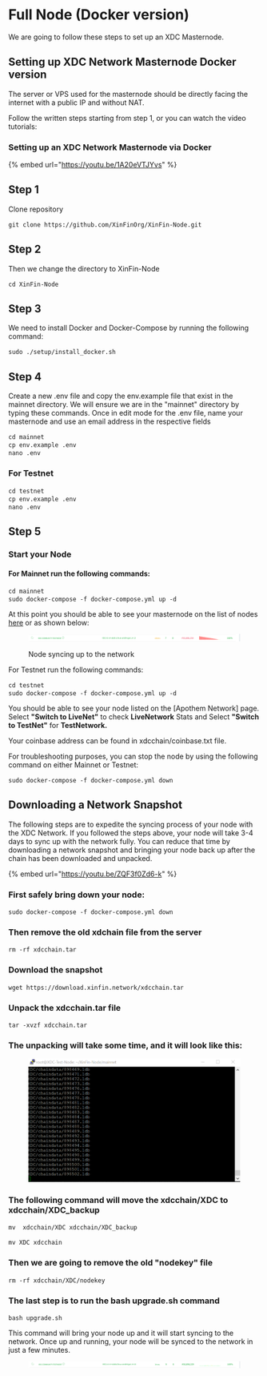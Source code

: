 # Full Node (Docker version)

We are going to follow these steps to set up an XDC Masternode.&#x20;

## Setting up XDC Network Masternode Docker version

The server or VPS used for the masternode should be directly facing the internet with a public IP and without NAT.&#x20;

Follow the written steps starting from step 1, or you can watch the video tutorials:

### Setting up an XDC Network Masternode via Docker

{% embed url="https://youtu.be/1A20eVTJYvs" %}

## Step 1

Clone repository

```
git clone https://github.com/XinFinOrg/XinFin-Node.git
```

## Step 2&#x20;

Then we change the directory to XinFin-Node

```
cd XinFin-Node
```



## Step 3&#x20;

We need to install Docker and Docker-Compose by running the following command:

```
sudo ./setup/install_docker.sh
```

## Step 4

Create a new .env file and copy the env.example file that exist in the mainnet directory. We will ensure we are in the "mainnet" directory by typing these commands. Once in edit mode for the .env file, name your masternode and use an email address in the respective fields

```
cd mainnet
cp env.example .env
nano .env                                                            
```

### For Testnet

```
cd testnet
cp env.example .env
nano .env 
```

## Step 5

### Start your Node

#### For Mainnet run the following commands:

```
cd mainnet
sudo docker-compose -f docker-compose.yml up -d
```

At this point you should be able to see your masternode on the list of nodes [here](https://xinfin.network/#stats) or as shown below:

<figure><img src="../../.gitbook/assets/image (20).png" alt=""><figcaption><p>Node syncing up to the network</p></figcaption></figure>

For Testnet run the following commands:&#x20;

```
cd testnet
sudo docker-compose -f docker-compose.yml up -d
```

You should be able to see your node listed on the \[Apothem Network] page. Select **"Switch to LiveNet"** to check **LiveNetwork** Stats and Select **"Switch to TestNet"** for **TestNetwork.**

Your coinbase address can be found in xdcchain/coinbase.txt file.

For troubleshooting purposes, you can stop the node by using the following command on either Mainnet or Testnet:

```
sudo docker-compose -f docker-compose.yml down
```

## Downloading a Network Snapshot&#x20;

The following steps are to expedite the syncing process of your node with the XDC Network.  If you followed the steps above, your node will take 3-4 days to sync up with the network fully.  You can reduce that time by downloading a network snapshot and bringing your node back up after the chain has been downloaded and unpacked.&#x20;

{% embed url="https://youtu.be/ZQF3f0Zd6-k" %}

### First safely bring down your node:&#x20;

```
sudo docker-compose -f docker-compose.yml down
```

### Then remove the old xdchain file from the server

```
rm -rf xdcchain.tar
```

### Download the snapshot&#x20;

```
wget https://download.xinfin.network/xdcchain.tar
```

### Unpack the xdcchain.tar  file

```
tar -xvzf xdcchain.tar
```

### The unpacking will take some time, and it will look like this:&#x20;

<figure><img src="../../.gitbook/assets/image (19).png" alt=""><figcaption></figcaption></figure>

### The following command will move the xdcchain/XDC to xdcchain/XDC\_backup

```
mv  xdcchain/XDC xdcchain/XDC_backup
```

```
mv XDC xdcchain
```

### Then we are going to remove the old "nodekey" file

```
rm -rf xdcchain/XDC/nodekey
```

### The last step is to run the bash upgrade.sh command

```
bash upgrade.sh
```

This command will bring your node up and it will start syncing to the network. Once up and running, your node will be synced to the network in just a few minutes.&#x20;

<figure><img src="../../.gitbook/assets/image (9).png" alt=""><figcaption></figcaption></figure>

###
